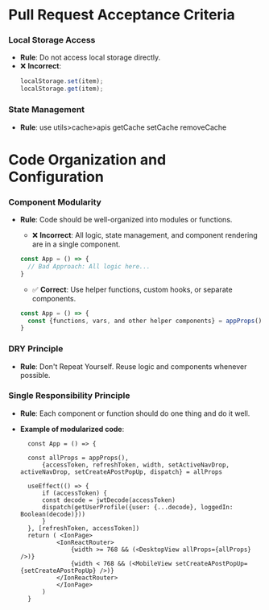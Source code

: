 # Pull Request Acceptance Criteria

### Local Storage Access

- **Rule**: Do not access local storage directly.
- ❌ **Incorrect**:
  ```javascript
  localStorage.set(item);
  localStorage.get(item);
### State Management

- **Rule**: use utils>cache>apis
  getCache
  setCache
  removeCache


 # Code Organization and Configuration

### Component Modularity

- **Rule**: Code should be well-organized into modules or functions.

    - ❌ **Incorrect**: All logic, state management, and component rendering are in a single component.
    ```javascript
    const App = () => {
      // Bad Approach: All logic here...
    }
    ```

    - ✅ **Correct**: Use helper functions, custom hooks, or separate components.
    ```javascript
    const App = () => {
      const {functions, vars, and other helper components} = appProps();
    }
    ```


### DRY Principle

- **Rule**: Don't Repeat Yourself. Reuse logic and components whenever possible.

### Single Responsibility Principle

- **Rule**: Each component or function should do one thing and do it well.

- **Example of modularized code**:


        const App = () => {

        const allProps = appProps(),
            {accessToken, refreshToken, width, setActiveNavDrop, activeNavDrop, setCreateAPostPopUp, dispatch} = allProps

        useEffect(() => {
            if (accessToken) {
            const decode = jwtDecode(accessToken)
            dispatch(getUserProfile({user: {...decode}, loggedIn: Boolean(decode)}))
            }
        }, [refreshToken, accessToken])
        return ( <IonPage>
                <IonReactRouter>
                    {width >= 768 && (<DesktopView allProps={allProps} />)}
                    {width < 768 && (<MobileView setCreateAPostPopUp={setCreateAPostPopUp} />)}
                </IonReactRouter>
                </IonPage>
            )
        }



